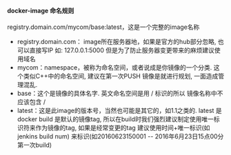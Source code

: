 #### docker-image 命名规则

registry.domain.com/mycom/base:latest，这是一个完整的image名称
* registry.domain.com： image所在服务器地，如果是官方的hub部分忽略, 也可以直接写IP 如: 127.0.0.1:5000 但是为了防止服务器变更带来的麻烦建议使用域名
* mycom：namespace，被称为命名空间，或者说成是你镜像的一个分类. 这个类似C++中的命名空间, 建议在第一次PUSH 镜像是就进行规划, 一面造成管理混乱.
* base：这个是镜像的具体名字. 英文命名空间是用 / 标识的所以 镜像名称中不应该包含 /
* latest：这是此image的版本号，当然也可能是其它的，如1.1之类的. latest 是docker build 是默认的镜像tag, 所以在build时我们强烈建议制定使用唯一标识符来作为镜像的tag, 如果是经常变更的tag 建议使用时间+唯一标识(如jenkins build num) 来标识(如20160623150001 -- 2016年6月23日15点00分第一次build)
